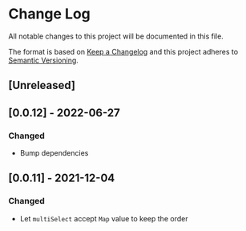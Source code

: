# Change Log
All notable changes to this project will be documented in this file.

The format is based on [Keep a Changelog](http://keepachangelog.com/)
and this project adheres to [Semantic Versioning](http://semver.org/).

## [Unreleased]

## [0.0.12] - 2022-06-27
### Changed
- Bump dependencies

## [0.0.11] - 2021-12-04
### Changed
- Let `multiSelect` accept `Map` value to keep the order

